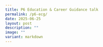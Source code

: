```yaml
---
title: P6 Education & Career Guidance talk
permalink: /p6-ecg/
date: 2025-06-25
layout: post
description: ""
image: ""
variant: markdown
---
```

